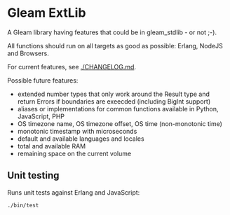 # Gleam ExtLib
<!--
[![Package Version](https://img.shields.io/hexpm/v/extlib)](https://hex.pm/packages/extlib)
[![Hex Docs](https://img.shields.io/badge/hex-docs-ffaff3)](https://hexdocs.pm/extlib/)
-->
A Gleam library having features that could be in gleam_stdlib - or not ;-).

All functions should run on all targets as good as possible: Erlang, NodeJS and Browsers.

For current features, see [./CHANGELOG.md](Changelog).

Possible future features:

- extended number types that only work around the Result type and return Errors if boundaries are exeecded (including BigInt support)
- aliases or implementations for common functions available in Python, JavaScript, PHP
- OS timezone name, OS timezone offset, OS time (non-monotonic time)
- monotonic timestamp with microseconds
- default and available languages and locales
- total and available RAM
- remaining space on the current volume

## Unit testing

Runs unit tests against Erlang and JavaScript:

```sh
./bin/test
```

<!--
## Installation

If available on Hex this package can be added to your Gleam project:

```sh
gleam add extlib
```

and its documentation can be found at <https://hexdocs.pm/extlib>. -->
